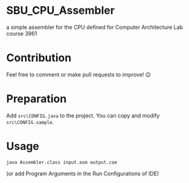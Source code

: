 # SBU_CPU_Assembler

a simple assembler for the CPU defined for Computer Architecture Lab course 3961

# Contribution

Feel free to comment or make pull requests to improve! :wink:

# Preparation

Add `src\CONFIG.java` to the project. You can copy and modify `src\CONFIG.sample`.

# Usage

`java Assembler.class input.asm output.coe`

(or add Program Arguments in the Run Configurations of IDE)
